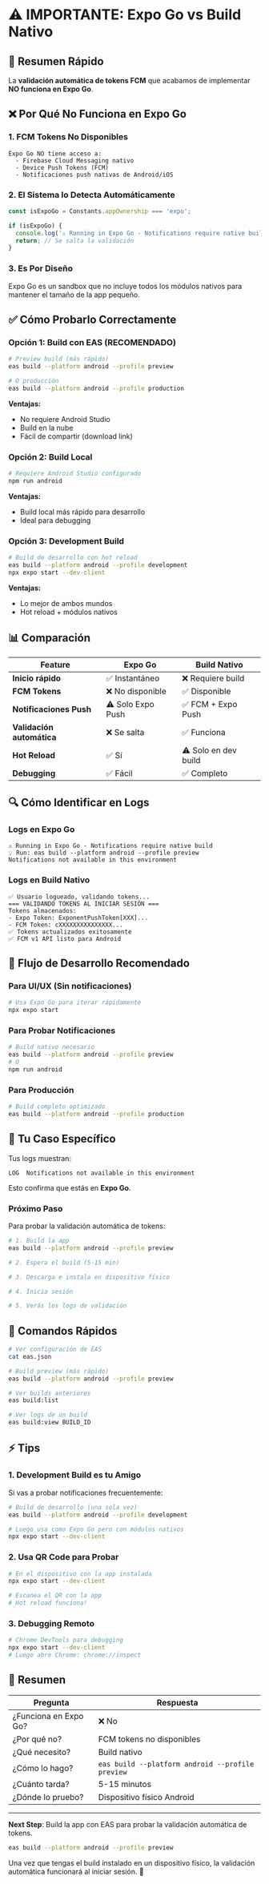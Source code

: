 # ⚠️ IMPORTANTE: Expo Go vs Build Nativo

## 🎯 Resumen Rápido

La **validación automática de tokens FCM** que acabamos de implementar **NO funciona en Expo Go**.

## ❌ Por Qué No Funciona en Expo Go

### 1. FCM Tokens No Disponibles
```
Expo Go NO tiene acceso a:
  - Firebase Cloud Messaging nativo
  - Device Push Tokens (FCM)
  - Notificaciones push nativas de Android/iOS
```

### 2. El Sistema lo Detecta Automáticamente
```typescript
const isExpoGo = Constants.appOwnership === 'expo';

if (isExpoGo) {
  console.log('⚠️ Running in Expo Go - Notifications require native build');
  return; // Se salta la validación
}
```

### 3. Es Por Diseño
Expo Go es un sandbox que no incluye todos los módulos nativos para mantener el tamaño de la app pequeño.

## ✅ Cómo Probarlo Correctamente

### Opción 1: Build con EAS (RECOMENDADO)

```bash
# Preview build (más rápido)
eas build --platform android --profile preview

# O producción
eas build --platform android --profile production
```

**Ventajas:**
- No requiere Android Studio
- Build en la nube
- Fácil de compartir (download link)

### Opción 2: Build Local

```bash
# Requiere Android Studio configurado
npm run android
```

**Ventajas:**
- Build local más rápido para desarrollo
- Ideal para debugging

### Opción 3: Development Build

```bash
# Build de desarrollo con hot reload
eas build --platform android --profile development
npx expo start --dev-client
```

**Ventajas:**
- Lo mejor de ambos mundos
- Hot reload + módulos nativos

## 📊 Comparación

| Feature | Expo Go | Build Nativo |
|---------|---------|--------------|
| **Inicio rápido** | ✅ Instantáneo | ❌ Requiere build |
| **FCM Tokens** | ❌ No disponible | ✅ Disponible |
| **Notificaciones Push** | ⚠️ Solo Expo Push | ✅ FCM + Expo Push |
| **Validación automática** | ❌ Se salta | ✅ Funciona |
| **Hot Reload** | ✅ Sí | ⚠️ Solo en dev build |
| **Debugging** | ✅ Fácil | ✅ Completo |

## 🔍 Cómo Identificar en Logs

### Logs en Expo Go
```
⚠️ Running in Expo Go - Notifications require native build
💡 Run: eas build --platform android --profile preview
Notifications not available in this environment
```

### Logs en Build Nativo
```
✅ Usuario logueado, validando tokens...
=== VALIDANDO TOKENS AL INICIAR SESIÓN ===
Tokens almacenados:
- Expo Token: ExponentPushToken[XXX]...
- FCM Token: cXXXXXXXXXXXXXXX...
✅ Tokens actualizados exitosamente
✅ FCM v1 API listo para Android
```

## 🎯 Flujo de Desarrollo Recomendado

### Para UI/UX (Sin notificaciones)
```bash
# Usa Expo Go para iterar rápidamente
npx expo start
```

### Para Probar Notificaciones
```bash
# Build nativo necesario
eas build --platform android --profile preview
# O
npm run android
```

### Para Producción
```bash
# Build completo optimizado
eas build --platform android --profile production
```

## 📝 Tu Caso Específico

Tus logs muestran:
```
LOG  Notifications not available in this environment
```

Esto confirma que estás en **Expo Go**.

### Próximo Paso

Para probar la validación automática de tokens:

```bash
# 1. Build la app
eas build --platform android --profile preview

# 2. Espera el build (5-15 min)

# 3. Descarga e instala en dispositivo físico

# 4. Inicia sesión

# 5. Verás los logs de validación
```

## 🚀 Comandos Rápidos

```bash
# Ver configuración de EAS
cat eas.json

# Build preview (más rápido)
eas build --platform android --profile preview

# Ver builds anteriores
eas build:list

# Ver logs de un build
eas build:view BUILD_ID
```

## ⚡ Tips

### 1. Development Build es tu Amigo
Si vas a probar notificaciones frecuentemente:

```bash
# Build de desarrollo (una sola vez)
eas build --platform android --profile development

# Luego usa como Expo Go pero con módulos nativos
npx expo start --dev-client
```

### 2. Usa QR Code para Probar
```bash
# En el dispositivo con la app instalada
npx expo start --dev-client

# Escanea el QR con la app
# Hot reload funciona!
```

### 3. Debugging Remoto
```bash
# Chrome DevTools para debugging
npx expo start --dev-client
# Luego abre Chrome: chrome://inspect
```

## 🎯 Resumen

| Pregunta | Respuesta |
|----------|-----------|
| ¿Funciona en Expo Go? | ❌ No |
| ¿Por qué no? | FCM tokens no disponibles |
| ¿Qué necesito? | Build nativo |
| ¿Cómo lo hago? | `eas build --platform android --profile preview` |
| ¿Cuánto tarda? | 5-15 minutos |
| ¿Dónde lo pruebo? | Dispositivo físico Android |

---

**Next Step**: Build la app con EAS para probar la validación automática de tokens.

```bash
eas build --platform android --profile preview
```

Una vez que tengas el build instalado en un dispositivo físico, la validación automática funcionará al iniciar sesión. 🚀
